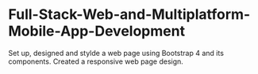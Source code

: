 # Full-Stack-Web-and-Multiplatform-Mobile-App-Development

Set up, designed and stylde a web page using Bootstrap 4 and its components. Created a responsive web page design.
